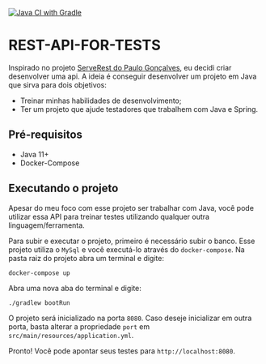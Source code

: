 [![Java CI with Gradle](https://github.com/rapesil/rest-api-for-tests/actions/workflows/ci.yml/badge.svg)](https://github.com/rapesil/rest-api-for-tests/actions/workflows/ci.yml)
# REST-API-FOR-TESTS

Inspirado no projeto [ServeRest do Paulo Gonçalves](), eu decidi criar desenvolver uma api. A ideia é conseguir desenvolver um projeto em Java que sirva para dois objetivos:

* Treinar minhas habilidades de desenvolvimento;
* Ter um projeto que ajude testadores que trabalhem com Java e Spring.

## Pré-requisitos

* Java 11+
* Docker-Compose

## Executando o projeto

Apesar do meu foco com esse projeto ser trabalhar com Java, você pode utilizar essa API para treinar testes utilizando qualquer outra linguagem/ferramenta. 

Para subir e executar o projeto, primeiro é necessário subir o banco. Esse projeto utiliza o `MySql` e você executá-lo através do `docker-compose`. Na pasta raiz do projeto abra um terminal e digite:

```
docker-compose up
```

Abra uma nova aba do terminal e digite:

```
./gradlew bootRun
``` 

O projeto será inicializado na porta `8080`. Caso deseje inicializar em outra porta, basta alterar a propriedade `port` em `src/main/resources/application.yml`.

Pronto! Você pode apontar seus testes para `http://localhost:8080`. 




